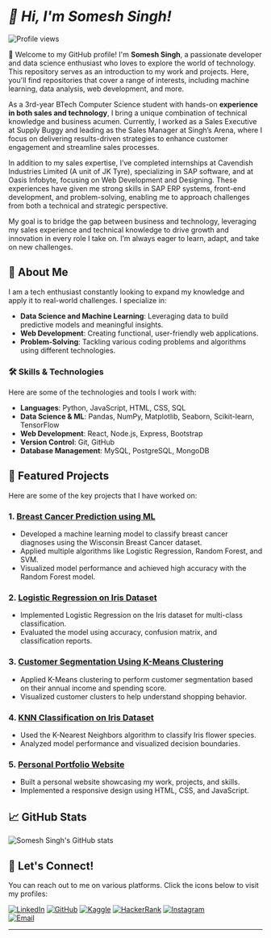 
# *👋 Hi, I'm Somesh Singh!* 



![Profile views](https://komarev.com/ghpvc/?username=someshsingh-7251)
 

👋 Welcome to my GitHub profile! I'm **Somesh Singh**, a passionate developer and data science enthusiast who loves to explore the world of technology. This repository serves as an introduction to my work and projects. Here, you'll find repositories that cover a range of interests, including machine learning, data analysis, web development, and more.

As a 3rd-year BTech Computer Science student with hands-on **experience in both sales and technology**, I bring a unique combination of technical knowledge and business acumen. Currently, I  worked as a Sales Executive at Supply Buggy and leading as the Sales Manager at Singh’s Arena, where I focus on delivering results-driven strategies to enhance customer engagement and streamline sales processes.

In addition to my sales expertise, I’ve completed internships at Cavendish Industries Limited (A unit of JK Tyre), specializing in SAP software, and at Oasis Infobyte, focusing on Web Development and Designing. These experiences have given me strong skills in SAP ERP systems, front-end development, and problem-solving, enabling me to approach challenges from both a technical and strategic perspective.

My goal is to bridge the gap between business and technology, leveraging my sales experience and technical knowledge to drive growth and innovation in every role I take on. I’m always eager to learn, adapt, and take on new challenges.


## 🚀 About Me

I am a tech enthusiast constantly looking to expand my knowledge and apply it to real-world challenges. I specialize in:
- **Data Science and Machine Learning**: Leveraging data to build predictive models and meaningful insights.
- **Web Development**: Creating functional, user-friendly web applications.
- **Problem-Solving**: Tackling various coding problems and algorithms using different technologies.

### 🛠️ Skills & Technologies
Here are some of the technologies and tools I work with:
- **Languages**: Python, JavaScript, HTML, CSS, SQL
- **Data Science & ML**: Pandas, NumPy, Matplotlib, Seaborn, Scikit-learn, TensorFlow
- **Web Development**: React, Node.js, Express, Bootstrap
- **Version Control**: Git, GitHub
- **Database Management**: MySQL, PostgreSQL, MongoDB

## 📂 Featured Projects

Here are some of the key projects that I have worked on:

### 1. [Breast Cancer Prediction using ML](https://github.com/someshsingh-7251/Breast-Cancer)
- Developed a machine learning model to classify breast cancer diagnoses using the Wisconsin Breast Cancer dataset.
- Applied multiple algorithms like Logistic Regression, Random Forest, and SVM.
- Visualized model performance and achieved high accuracy with the Random Forest model.

### 2. [Logistic Regression on Iris Dataset](https://github.com/someshsingh-7251/Logistic-Regression-on-Iris-Dataset)
- Implemented Logistic Regression on the Iris dataset for multi-class classification.
- Evaluated the model using accuracy, confusion matrix, and classification reports.

### 3. [Customer Segmentation Using K-Means Clustering](https://github.com/someshsingh-7251/Coustomer-Mall-Data-Set-)
- Applied K-Means clustering to perform customer segmentation based on their annual income and spending score.
- Visualized customer clusters to help understand shopping behavior.

### 4. [KNN Classification on Iris Dataset](https://github.com/someshsingh-7251/KNN-Clustering-on-the-Iris-Dataset)
- Used the K-Nearest Neighbors algorithm to classify Iris flower species.
- Analyzed model performance and visualized decision boundaries.

### 5. [Personal Portfolio Website](https://github.com/someshsingh-7251/My-profile-Card)
- Built a personal website showcasing my work, projects, and skills.
- Implemented a responsive design using HTML, CSS, and JavaScript.

## 📈 GitHub Stats

![Somesh Singh's GitHub stats](https://github-readme-stats.vercel.app/api?username=someshsingh-7251&show_icons=true&theme=radical)


## 🤝 Let's Connect!

You can reach out to me on various platforms. Click the icons below to visit my profiles:

[![LinkedIn](https://img.shields.io/badge/LinkedIn-0A66C2?style=for-the-badge&logo=linkedin&logoColor=white)](https://www.linkedin.com/in/somesh-singh-2aa796229/) 
[![GitHub](https://img.shields.io/badge/GitHub-181717?style=for-the-badge&logo=github&logoColor=white)](https://github.com/someshsingh-7251) 
[![Kaggle](https://img.shields.io/badge/Kaggle-20BEFF?style=for-the-badge&logo=kaggle&logoColor=white)](https://www.kaggle.com/someshsingh7251) 
[![HackerRank](https://img.shields.io/badge/HackerRank-2EC866?style=for-the-badge&logo=hackerrank&logoColor=white)](https://www.hackerrank.com/profile/somesh572000) 
[![Instagram](https://img.shields.io/badge/Instagram-E4405F?style=for-the-badge&logo=instagram&logoColor=white)](https://www.instagram.com/officialsomeshchinkusingh?igsh=MWsxY2N6Y2tpbjA5bQ==)  
[![Email](https://img.shields.io/badge/Email-D14836?style=for-the-badge&logo=gmail&logoColor=white)](mailto:somesh572000@gmail.com)


---
